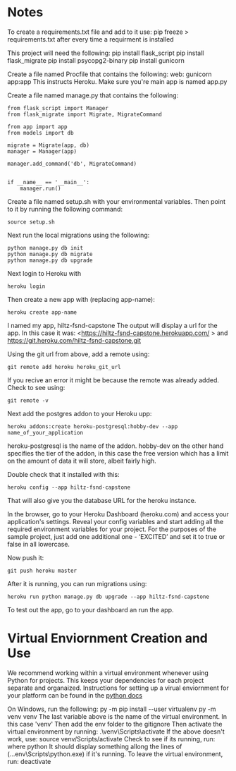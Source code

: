 # Notes
To create a requirements.txt file and add to it use:
pip freeze > requirements.txt
after every time a requirment is installed

This project will need the following:
    pip install flask_script
    pip install flask_migrate
    pip install psycopg2-binary
    pip install gunicorn

Create a file named Procfile that contains the following:
    web: gunicorn app:app
This instructs Heroku.  Make sure you're main app is named app.py

Create a file named manage.py that contains the following:
```
from flask_script import Manager
from flask_migrate import Migrate, MigrateCommand

from app import app
from models import db

migrate = Migrate(app, db)
manager = Manager(app)

manager.add_command('db', MigrateCommand)


if __name__ == '__main__':
    manager.run()
```

Create a file named setup.sh with your environmental variables.
Then point to it by running the following command:
```
source setup.sh
```

Next run the local migrations using the following:
```
python manage.py db init
python manage.py db migrate
python manage.py db upgrade
```

Next login to Heroku with
```
heroku login
```
Then create a new app with (replacing app-name):
```
heroku create app-name
```

I named my app, hiltz-fsnd-capstone
The output will display a url for the app.
In this case it was:
<https://hiltz-fsnd-capstone.herokuapp.com/ >
and
<https://git.heroku.com/hiltz-fsnd-capstone.git>

Using the git url from above, add a remote using:
```
git remote add heroku heroku_git_url
```

If you recive an error it might be because the remote was already added.
Check to see using:
```
git remote -v
```


Next add the postgres addon to your Heroku upp:
```
heroku addons:create heroku-postgresql:hobby-dev --app name_of_your_application
```
heroku-postgresql is the name of the addon. hobby-dev on the other hand specifies the tier of the addon, in this case the free version which has a limit on the amount of data it will store, albeit fairly high.

Double check that it installed with this:
```
heroku config --app hiltz-fsnd-capstone
```
That will also give you the database URL for the heroku instance.

In the browser, go to your Heroku Dashboard (heroku.com) and access your application's settings. Reveal your config variables and start adding all the required environment variables for your project. For the purposes of the sample project, just add one additional one - ‘EXCITED’ and set it to true or false in all lowercase.

Now push it:
```
git push heroku master
```

After it is running, you can run migrations using:
```
heroku run python manage.py db upgrade --app hiltz-fsnd-capstone
```

To test out the app, go to your dashboard an run the app.

# Virtual Enviornment Creation and Use

We recommend working within a virtual environment whenever using Python for projects. This keeps your dependencies for each project separate and organaized. Instructions for setting up a virual enviornment for your platform can be found in the [python docs](https://packaging.python.org/guides/installing-using-pip-and-virtual-environments/)

On Windows, run the following:
    py -m pip install --user virtualenv
    py -m venv venv
The last variable above is the name of the virtual environment.  In this case 'venv'
Then add the env folder to the gitignore
Then activate the virtual environment by running:
    .\venv\Scripts\activate
If the above doesn't work, use:
    source venv/Scripts/activate
Check to see if its running, run:
    where python
It should display something allong the lines of (...env\Scripts\python.exe) if it's running.
To leave the virtual environment, run:
    deactivate